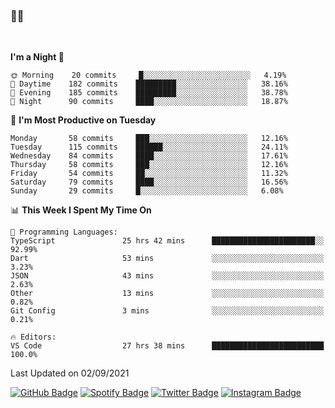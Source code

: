 ### 🤙🍺

<!-- <a href="https://github-readme-stats.vercel.app/api?username=hzak2xx&count_private=true&show_icons=true&theme=dracula">
  <img align="center" src="https://github-readme-stats.vercel.app/api?username=hzak2xx&count_private=true&show_icons=true&theme=dracula" />
</a>
</br> -->
</br>

<!--START_SECTION:waka-->
**I'm a Night 🦉** 

```text
🌞 Morning    20 commits     █░░░░░░░░░░░░░░░░░░░░░░░░   4.19% 
🌆 Daytime    182 commits    █████████░░░░░░░░░░░░░░░░   38.16% 
🌃 Evening    185 commits    █████████░░░░░░░░░░░░░░░░   38.78% 
🌙 Night      90 commits     ████░░░░░░░░░░░░░░░░░░░░░   18.87%

```
📅 **I'm Most Productive on Tuesday** 

```text
Monday       58 commits     ███░░░░░░░░░░░░░░░░░░░░░░   12.16% 
Tuesday      115 commits    ██████░░░░░░░░░░░░░░░░░░░   24.11% 
Wednesday    84 commits     ████░░░░░░░░░░░░░░░░░░░░░   17.61% 
Thursday     58 commits     ███░░░░░░░░░░░░░░░░░░░░░░   12.16% 
Friday       54 commits     ██░░░░░░░░░░░░░░░░░░░░░░░   11.32% 
Saturday     79 commits     ████░░░░░░░░░░░░░░░░░░░░░   16.56% 
Sunday       29 commits     █░░░░░░░░░░░░░░░░░░░░░░░░   6.08%

```


📊 **This Week I Spent My Time On** 

```text
💬 Programming Languages: 
TypeScript               25 hrs 42 mins      ███████████████████████░░   92.99% 
Dart                     53 mins             ░░░░░░░░░░░░░░░░░░░░░░░░░   3.23% 
JSON                     43 mins             ░░░░░░░░░░░░░░░░░░░░░░░░░   2.63% 
Other                    13 mins             ░░░░░░░░░░░░░░░░░░░░░░░░░   0.82% 
Git Config               3 mins              ░░░░░░░░░░░░░░░░░░░░░░░░░   0.21%

🔥 Editors: 
VS Code                  27 hrs 38 mins      █████████████████████████   100.0%

```


 Last Updated on 02/09/2021
<!--END_SECTION:waka-->

[![GitHub Badge](https://img.shields.io/badge/GitHub-100000?style=for-the-badge&logo=github&logoColor=white)](https://github.com/hzak2xx)
[![Spotify Badge](https://img.shields.io/badge/Spotify-1ED760?&style=for-the-badge&logo=spotify&logoColor=white)](https://open.spotify.com/user/uf90s6sbbh75a1mt44clkhkvf)
[![Twitter Badge](https://img.shields.io/badge/Twitter-1DA1F2?style=for-the-badge&logo=twitter&logoColor=white)](https://twitter.com/hzak2xx)
[![Instagram Badge](https://img.shields.io/badge/Instagram-E4405F?style=for-the-badge&logo=instagram&logoColor=white)](https://www.instagram.com/hzak2xx/)

